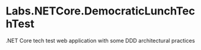 # Labs.NETCore.DemocraticLunchTechTest
.NET Core tech test web application with some DDD architectural practices
